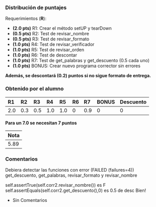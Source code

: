 ﻿### Distribución de puntajes

Requerimientos (**R**):

* **(2.0 pts)** R1: Crear el método setUP y tearDown
* **(0.5 pts)** R2: Test de revisar_nombre 
* **(0.5 pts)** R3: Test de revisar_formato
* **(1.0 pts)** R4: Test de revisar_verificador
* **(1.0 pts)** R5: Test de revisar_orden
* **(1.0 pts)** R6: Test de descontar
* **(1.0 pts)** R7: Test de get_palabras y get_descuento (0.5 cada uno)
* **(1.0 pts)** BONUS: Crear nuevo programa corrector sin errores

**Además, se descontará (0.2) puntos si no sigue formato de entrega.**

### Obtenido por el alumno
| R1 | R2 | R3 | R4 | R5 | R6 | R7 | BONUS | Descuento |
|:---|:---|:---|:---|:---|:---|:---|:------|:----------|
| 2.0 | 0.3| 0.5 | 1.0 | 1.0 | 0 | 0.9 | 0 | 0 |

**Para un 7.0 se necesitan 7 puntos**

| Nota |
|:-----|
| 5.89 |

### Comentarios

Debiera detectar las funciones con error (FAILED (failures=4))
get_descuento, 
get_palabras, 
revisar_formato y 
revisar_nombre

self.assertTrue(self.corr2.revisar_nombre()) es F
self.assertEquals(self.corr2.get_descuento(),0) es 0.5 de desc
Bien!

* Sin Comentarios
